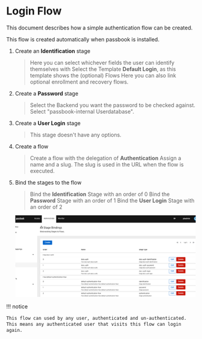# Login Flow

This document describes how a simple authentication flow can be created.

This flow is created automatically when passbook is installed.

1. Create an **Identification** stage

    > Here you can select whichever fields the user can identify themselves with
    > Select the Template **Default Login**, as this template shows the (optional) Flows
    > Here you can also link optional enrollment and recovery flows.

2. Create a **Password** stage

    > Select the Backend you want the password to be checked against. Select "passbook-internal Userdatabase".

3. Create a **User Login** stage

    > This stage doesn't have any options.

4. Create a flow

    > Create a flow with the delegation of **Authentication**
    > Assign a name and a slug. The slug is used in the URL when the flow is executed.

5. Bind the stages to the flow

    > Bind the **Identification** Stage with an order of 0
    > Bind the **Password** Stage with an order of 1
    > Bind the **User Login** Stage with an order of 2

    ![](login.png)

!!! notice

    This flow can used by any user, authenticated and un-authenticated. This means any authenticated user that visits this flow can login again.

